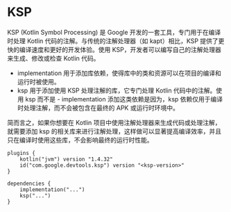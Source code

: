# KSP

KSP (Kotlin Symbol Processing) 是 Google 开发的一套工具，专门用于在编译时处理 Kotlin 代码的注解。与传统的注解处理器（如 kapt）相比，KSP 提供了更快的编译速度和更好的开发体验。使用 KSP，开发者可以编写自己的注解处理器来生成、修改或检查 Kotlin 代码。

- implementation 用于添加库依赖，使得库中的类和资源可以在项目的编译和运行时被使用。
- ksp 用于添加使用 KSP 处理注解的库，它专门处理 Kotlin 代码中的注解。使用 ksp 而不是 - implementation 添加这类依赖是因为，ksp 依赖仅用于编译时处理注解，而不会被包含在最终的 APK 或运行时环境中。

简而言之，如果你想要在 Kotlin 项目中使用注解处理器来生成代码或处理注解，就需要添加 ksp 的相关库来进行注解处理，这样做可以显著提高编译效率，并且只在编译时使用这些库，不会影响最终的运行时性能。

```KT
plugins {
    kotlin("jvm") version "1.4.32"
    id("com.google.devtools.ksp") version "<ksp-version>"
}

dependencies {
    implementation("...")
    ksp("...")
}
```